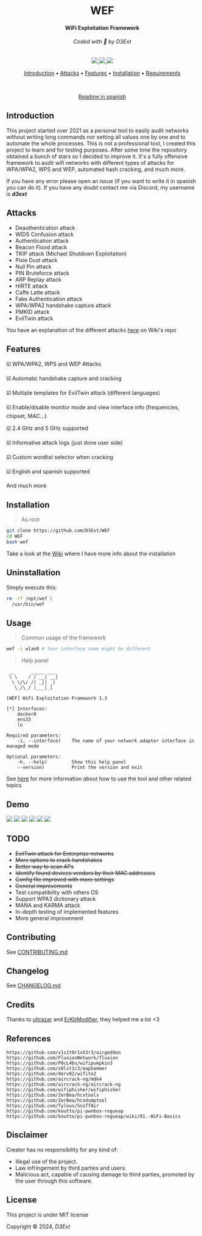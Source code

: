 <p align="center">
  <h1 align="center">WEF</h1>
  <h4 align="center">WiFi Exploitation Framework</h4>
  <h6 align="center">Coded with 💙 by D3Ext</h6>
</p>

<p align="center">

  <a href="https://opensource.org/licenses/MIT">
    <img src="https://img.shields.io/badge/license-MIT-_red.svg">
  </a>

  <a href="https://github.com/D3Ext/D3Ext/blob/main/CHANGELOG.md">
    <img src="https://img.shields.io/badge/maintained%3F-yes-brightgreen.svg">
  </a>

  <a href="https://github.com/D3Ext/WEF/issues">
    <img src="https://img.shields.io/badge/contributions-welcome-brightgreen.svg?style=flat">
  </a>

</p>

<p align="center">
  <a href="#introduction">Introduction</a> •
  <a href="#attacks">Attacks</a> •
  <a href="#features">Features</a> •
  <a href="#installation">Installation</a> •
  <a href="#requirements">Requirements</a>
</p></br>

<p align="center">
  <a href="SPANISH.md">Readme in spanish</a>
</p>

## Introduction

This project started over 2021 as a personal tool to easily audit networks without writing long commands nor setting all values one by one and to automate the whole processes. This is not a professional tool, I created this project to learn and for testing purposes. After some time the repository obtained a bunch of stars so I decided to improve it. It's a fully offensive framework to audit wifi networks with different types of attacks for WPA/WPA2, WPS and WEP, automated hash cracking, and much more.

If you have any error please open an issue (if you want to write it in spanish you can do it). If you have any doubt contact me via Discord, my username is ***d3ext***

## Attacks

- Deauthentication attack
- WIDS Confusion attack
- Authentication attack
- Beacon Flood attack
- TKIP attack (Michael Shutdown Exploitation)
- Pixie Dust attack
- Null Pin attack
- PIN Bruteforce attack
- ARP Replay attack
- HIRTE attack
- Caffe Latte attack
- Fake Authentication attack
- WPA/WPA2 handshake capture attack
- PMKID attack
- EvilTwin attack

You have an explanation of the different attacks [here](https://github.com/D3Ext/WEF/wiki/Attacks) on Wiki's repo

## Features

:ballot_box_with_check: WPA/WPA2, WPS and WEP Attacks

:ballot_box_with_check: Automatic handshake capture and cracking

:ballot_box_with_check: Multiple templates for EvilTwin attack (different languages)

:ballot_box_with_check: Enable/disable monitor mode and view interface info (frequencies, chipset, MAC...)

:ballot_box_with_check: 2.4 GHz and 5 GHz supported

:ballot_box_with_check: Informative attack logs (just done user side)

:ballot_box_with_check: Custom wordlist selector when cracking

:ballot_box_with_check: English and spanish supported

And much more

## Installation

> As root
```sh
git clone https://github.com/D3Ext/WEF
cd WEF
bash wef
```

Take a look at the [Wiki](https://github.com/D3Ext/WEF/wiki/Installation) where I have more info about the installation

## Uninstallation

Simply execute this:

```sh
rm -rf /opt/wef \
  /usr/bin/wef
```

## Usage

> Common usage of the framework
```sh
wef -i wlan0 # Your interface name might be different
```

> Help panel
```
 __      _____ ___
 \ \    / / __| __|
  \ \/\/ /| _|| _|
   \_/\_/ |___|_|

[WEF] WiFi Exploitation Framework 1.3

[*] Interfaces:
    docker0
    ens33
    lo

Required parameters:
    -i, --interface)    The name of your network adapter interface in managed mode

Optional parameters:
    -h, --help)         Show this help panel
    --version)          Print the version and exit
```

See [here](https://github.com/D3Ext/WEF/wiki/Usage-&-Tips) for more information about how to use the tool and other related topics

## Demo

<img src="https://raw.githubusercontent.com/D3Ext/WEF/main/images/wef-demo.png">

<img src="https://raw.githubusercontent.com/D3Ext/WEF/main/images/wef-demo2.png">

<img src="https://raw.githubusercontent.com/D3Ext/WEF/main/images/wef-demo3.png">

<img src="https://raw.githubusercontent.com/D3Ext/WEF/main/images/help-panel.png">

<img src="https://raw.githubusercontent.com/D3Ext/WEF/main/images/randomize-mac.png">

<img src="https://raw.githubusercontent.com/D3Ext/WEF/main/images/info.png">

## TODO

- ~~EvilTwin attack for Enterprise networks~~
- ~~More options to crack handshakes~~
- ~~Better way to scan APs~~
- ~~Identify found devices vendors by their MAC addresses~~
- ~~Config file improved with more settings~~
- ~~General improvements~~
- Test compatibility with others OS
- Support WPA3 dictionary attack
- MANA and KARMA attack
- In-depth testing of implemented features
- More general improvement

## Contributing

See [CONTRIBUTING.md](https://github.com/D3Ext/WEF/blob/main/CONTRIBUTING.md)

## Changelog

See [CHANGELOG.md](https://github.com/D3Ext/WEF/blob/main/CHANGELOG.md)

## Credits

Thanks to [ultrazar](https://github.com/ultrazar) and [ErKbModifier](https://github.com/ErKbModifier), they helped me a lot <3

## References

```
https://github.com/v1s1t0r1sh3r3/airgeddon
https://github.com/FluxionNetwork/fluxion
https://github.com/P0cL4bs/wifipumpkin3
https://github.com/s0lst1c3/eaphammer
https://github.com/derv82/wifite2
https://github.com/aircrack-ng/mdk4
https://github.com/aircrack-ng/aircrack-ng
https://github.com/wifiphisher/wifiphisher
https://github.com/ZerBea/hcxtools
https://github.com/ZerBea/hcxdumptool
https://github.com/Tylous/SniffAir
https://github.com/koutto/pi-pwnbox-rogueap
https://github.com/koutto/pi-pwnbox-rogueap/wiki/01.-WiFi-Basics
```

## Disclaimer

Creator has no responsibility for any kind of:

- Illegal use of the project.
- Law infringement by third parties and users.
- Malicious act, capable of causing damage to third parties, promoted by the user through this software.

## License

This project is under MIT license

Copyright © 2024, *D3Ext*




